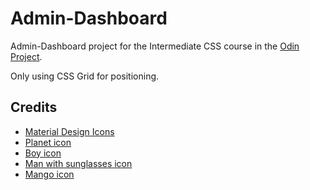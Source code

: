 # Admin-Dashboard
Admin-Dashboard project for the Intermediate CSS course in the [Odin Project](https://www.theodinproject.com/).

Only using CSS Grid for positioning.

## Credits
- [Material Design Icons](https://pictogrammers.com/library/mdi/)
- [Planet icon](https://www.flaticon.com/free-sticker/planet_10775977)
- [Boy icon](https://www.vecteezy.com/vector-art/22216804-face-profile-images-vector-illustration-in-flat-style)
- [Man with sunglasses icon](https://www.vecteezy.com/vector-art/3755272-illustration-of-a-mans-face-with-sunglasses)
- [Mango icon](https://www.vecteezy.com/vector-art/18907205-yellow-mango-with-a-leaf-cartoon-sticker)

